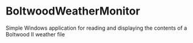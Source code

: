 # BoltwoodWeatherMonitor

Simple Windows application for reading and displaying the contents of a Boltwood II weather file
